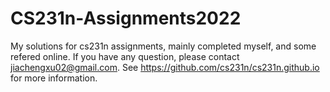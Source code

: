 # CS231n-Assignments2022
My solutions for cs231n assignments, mainly completed myself, and some refered online. If you have any question, please contact jiachengxu02@gmail.com.
See https://github.com/cs231n/cs231n.github.io for more information.
